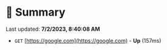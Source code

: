 # 📖 Summary
Last updated: **7/2/2023, 8:40:08 AM**

- `GET` [https://google.com](https://google.com) - **Up** (157ms)
